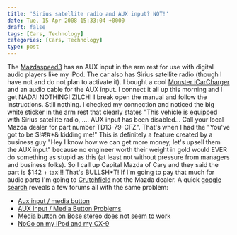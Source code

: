 ```yaml
---
title: 'Sirius satellite radio and AUX input? NOT!'
date: Tue, 15 Apr 2008 15:33:04 +0000
draft: false
tags: [Cars, Technology]
categories: [Cars, Technology]
type: post
---
```


The [Mazdaspeed3](http://zeusville.wordpress.com/2008/03/20/2007-mazda-mazdaspeed3/) has an AUX input in the arm rest for use with digital audio players like my iPod. The car also has Sirius satellite radio (though I have not and do not plan to activate it). I bought a cool [Monster iCarCharger](http://www.amazon.com/Monster-Ultra-Low-iCharger-AICHG2-IP/dp/B00015GYTU/ref=pd_bbs_1?ie=UTF8&s=electronics&qid=1208273552&sr=8-1) and an audio cable for the AUX input. I connect it all up this morning and I get NADA! NOTHING! ZILCH! I break open the manual and follow the instructions. Still nothing. I checked my connection and noticed the big white sticker in the arm rest that clearly states "This vehicle is equipped with Sirius satellite radio, .... AUX input has been disabled... Call your local Mazda dealer for part number TD13-79-CFZ". That's when I had the "You've got to be $!#!#\*& kidding me!" This is definitely a feature created by a business guy "Hey I know how we can get more money, let's upsell them the AUX input" because no engineer worth their weight in gold would EVER do something as stupid as this (at least not without pressure from managers and business folks). So I call up Capital Mazda of Cary and they said the part is $142 + tax!!! That's BULLSH\*T! If I'm going to pay that much for audio parts I'm going to [Crutchfield](http://www.crutchfield.com) not the Mazda dealer. A quick [google search](http://www.google.com/search?hl=en&c2coff=1&q=TD13-79-CFZ&btnG=Search&lr=lang_en%7Clang_es) reveals a few forums all with the same problem:

*   [Aux input / media button](http://forums.mazdaworld.org/index.php?showtopic=19783&mode=threaded&pid=387522)
*   [AUX Input / Media Button Problems](http://www.mazdaforum.com/archive/threads/aux-input-media-button-problems-32349-1.html)
*   [Media button on Bose stereo does not seem to work](http://www.mazdaforum.com/archive/threads/media-button-on-bose-stereo-does-not-seem-to-work-46176-1.html)
*   [NoGo on my iPod and my CX-9](http://forums.mazdaworld.org/index.php?act=Print&client=printer&f=12&t=19909)